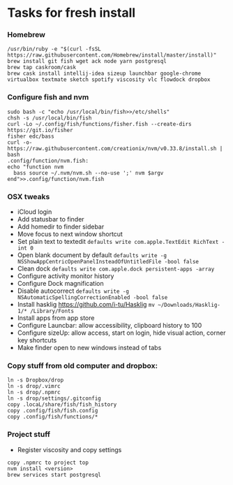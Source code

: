 # Tasks for fresh install

### Homebrew

```
/usr/bin/ruby -e "$(curl -fsSL https://raw.githubusercontent.com/Homebrew/install/master/install)"
brew install git fish wget ack node yarn postgresql 
brew tap caskroom/cask
brew cask install intellij-idea sizeup launchbar google-chrome virtualbox textmate sketch spotify viscosity vlc flowdock dropbox
```
### Configure fish and nvm
```
sudo bash -c "echo /usr/local/bin/fish>>/etc/shells"
chsh -s /usr/local/bin/fish
curl -Lo ~/.config/fish/functions/fisher.fish --create-dirs https://git.io/fisher
fisher edc/bass
curl -o- https://raw.githubusercontent.com/creationix/nvm/v0.33.8/install.sh | bash
.config/function/nvm.fish:
echo "function nvm
  bass source ~/.nvm/nvm.sh --no-use ';' nvm $argv
end">>.config/function/nvm.fish
```

### OSX tweaks

- iCloud login
- Add statusbar to finder
- Add homedir to finder sidebar
- Move focus to next window shortcut
- Set plain text to textedit `defaults write com.apple.TextEdit RichText -int 0`
- Open blank document by default `defaults write -g NSShowAppCentricOpenPanelInsteadOfUntitledFile -bool false`
- Clean dock `defaults write com.apple.dock persistent-apps -array`
- Configure activity monitor history
- Configure Dock magnification	
- Disable autocorrect `defaults write -g NSAutomaticSpellingCorrectionEnabled -bool false`
- Install hasklig https://github.com/i-tu/Hasklig	`mv ~/Downloads/Hasklig-1/* /Library/Fonts`
- Install apps from app store
- Configure Launcbar: allow accessibility, clipboard history to 100
- Configure sizeUp: allow access, start on login, hide visual action, corner key shortcuts
- Make finder open to new windows instead of tabs

### Copy stuff from old computer and dropbox:
```
ln -s Dropbox/drop 
ln -s drop/.vimrc 
ln -s drop/.npmrc
ln -s drop/settings/.gitconfig 
copy .locaL/share/fish/fish_history
copy .config/fish/fish.config
copy .config/fish/functions/*
```

### Project stuff
- Register viscosity and copy settings
```
copy .npmrc to project top
nvm install <version>
brew services start postgresql
```
